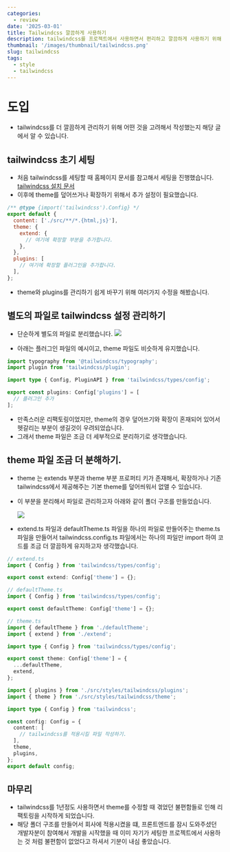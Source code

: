 ```yaml
---
categories:
  - review
date: '2025-03-01'
title: Tailwindcss 깔끔하게 사용하기
description: tailwindcss를 프로젝트에서 사용하면서 편리하고 깔끔하게 사용하기 위해 적용시킨 방법을 블로그 글로 직성했습니다.
thumbnail: '/images/thumbnail/tailwindcss.png'
slug: tailwindcss
tags:
  - style
  - tailwindcss
---
```


# 도입

- tailwindcss를 더 깔끔하게 관리하기 위해 어떤 것을 고려해서 작성했는지 해당 글에서 알 수 있습니다.

## tailwindcss 초기 세팅

- 처음 tailwindcss를 세팅할 때 홈페이지 문서를 참고해서 세팅을 진행했습니다.
  [tailwindcss 설치 문서](https://v3.tailwindcss.com/docs/installation)
- 이후에 theme를 덮어쓰거나 확장하기 위해서 추가 설정이 필요했습니다.

```js
/** @type {import('tailwindcss').Config} */
export default {
  content: ['./src/**/*.{html,js}'],
  theme: {
    extend: {
      // 여기에 확장할 부분을 추가합니다.
    },
  },
  plugins: [
    // 여기에 확장할 플러그인을 추가합니다.
  ],
};
```

- theme와 plugins를 관리하기 쉽게 바꾸기 위해 여러가지 수정을 해봤습니다.

## 별도의 파일로 tailwindcss 설정 관리하기

- 단순하게 별도의 파일로 분리했습니다.
  <img src="/blog/images/post/13/tailwindcss_config_folder_structure.png" />

- 아래는 플러그인 파일의 예시이고, theme 파일도 비슷하게 유지했습니다.

```ts
import typography from '@tailwindcss/typography';
import plugin from 'tailwindcss/plugin';

import type { Config, PluginAPI } from 'tailwindcss/types/config';

export const plugins: Config['plugins'] = [
  // 플러그인 추가
];
```

- 만족스러운 리팩토링이었지만, theme의 경우 덮어쓰기와 확장이 혼재되어 있어서 헷갈리는 부분이 생길것이 우려되었습니다.
- 그래서 theme 파일은 조금 더 세부적으로 분리하기로 생각했습니다.

## theme 파일 조금 더 분해하기.

- theme 는 extends 부분과 theme 부분 프로퍼티 키가 존재해서, 확장하거나 기존 tailwindcss에서 제공해주는 기본 theme를 덮어씌워서 없앨 수 있습니다.
- 이 부분을 분리해서 파일로 관리하고자 아래와 같이 폴더 구조를 만들었습니다.

  <img src="/blog/images/post/13/tailwindcss_config_folder_structure_2.png" />

- extend.ts 파일과 defaultTheme.ts 파일을 하나의 파일로 만들어주는 theme.ts 파일을 만들어서 tailwindcss.config.ts 파일에서는 하나의 파일만 import 하여 코드를 조금 더 깔끔하게 유지하고자 생각했습니다.

```ts
// extend.ts
import { Config } from 'tailwindcss/types/config';

export const extend: Config['theme'] = {};
```

```ts
// defaultTheme.ts
import { Config } from 'tailwindcss/types/config';

export const defaultTheme: Config['theme'] = {};
```

```ts
// theme.ts
import { defaultTheme } from './defaultTheme';
import { extend } from './extend';

import type { Config } from 'tailwindcss/types/config';

export const theme: Config['theme'] = {
  ...defaultTheme,
  extend,
};
```

```ts
import { plugins } from './src/styles/tailwindcss/plugins';
import { theme } from './src/styles/tailwindcss/theme';

import type { Config } from 'tailwindcss';

const config: Config = {
  content: [
    // tailwindcss를 적용시킬 파일 작성하기.
  ],
  theme,
  plugins,
};
export default config;
```

## 마무리

- tailwindcss를 1년정도 사용하면서 theme를 수정할 때 겪었던 불편함들로 인해 리팩토링을 시작하게 되었습니다.
- 해당 폴더 구조를 만들어서 회사에 적용시켰을 떄, 프론트엔드를 잠시 도와주셨던 개발자분이 참여해서 개발을 시작했을 때 이미 자기가 세팅한 프로젝트에서 사용하는 것 처럼 불편함이 없었다고 하셔서 기분이 내심 좋았습니다.

<br/>

